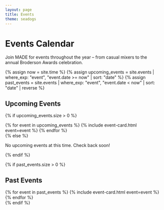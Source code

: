 ```yaml
---
layout: page
title: Events
theme: seadogs
---
```


# Events Calendar

Join MADE for events throughout the year – from casual mixers to the annual Broderson Awards celebration.

{% assign now = site.time %}
{% assign upcoming_events = site.events | where_exp: "event", "event.date >= now" | sort: "date" %}
{% assign past_events = site.events | where_exp: "event", "event.date < now" | sort: "date" | reverse %}

## Upcoming Events

{% if upcoming_events.size > 0 %}
<div class="events-grid wider-grid">
  {% for event in upcoming_events %}
    {% include event-card.html event=event %}
  {% endfor %}
</div>
{% else %}
<div class="no-events">
  <p>No upcoming events at this time. Check back soon!</p>
</div>
{% endif %}

{% if past_events.size > 0 %}
## Past Events

<div class="events-grid wider-grid past-events">
  {% for event in past_events %}
    {% include event-card.html event=event %}
  {% endfor %}
</div>
{% endif %}